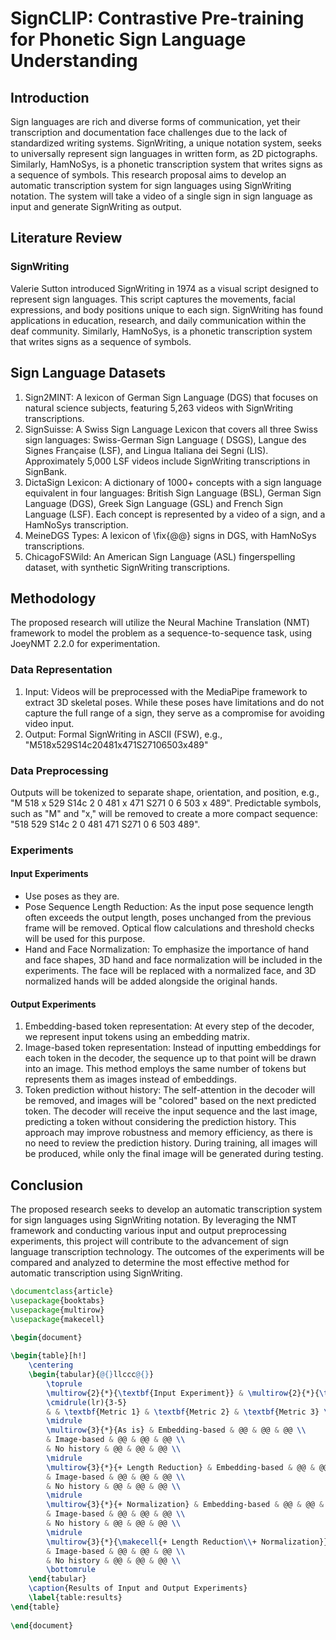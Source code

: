 # SignCLIP: Contrastive Pre-training for Phonetic Sign Language Understanding

## Introduction

Sign languages are rich and diverse forms of communication, yet their transcription and documentation face challenges
due to the lack of standardized writing systems. 
SignWriting, a unique notation system, seeks to universally represent sign languages in written form, as 2D pictographs. 
Similarly, HamNoSys, is a phonetic transcription system that writes signs as a sequence of symbols.
This research proposal aims to develop an automatic transcription system for sign
languages using SignWriting notation. The system will take a video of a single sign in sign language as input and
generate SignWriting as output.

## Literature Review

### SignWriting

Valerie Sutton introduced SignWriting in 1974 as a visual script designed to represent sign languages. This script
captures the movements, facial expressions, and body positions unique to each sign. SignWriting has found applications
in education, research, and daily communication within the deaf community.
Similarly, HamNoSys, is a phonetic transcription system that writes signs as a sequence of symbols.

## Sign Language Datasets

1. Sign2MINT: A lexicon of German Sign Language (DGS) that focuses on natural science subjects, featuring 5,263 videos
   with SignWriting transcriptions.
2. SignSuisse: A Swiss Sign Language Lexicon that covers all three Swiss sign languages: Swiss-German Sign Language (
   DSGS), Langue des Signes Française (LSF), and Lingua Italiana dei Segni (LIS). Approximately 5,000 LSF videos include
   SignWriting transcriptions in SignBank.
3. DictaSign Lexicon: A dictionary of 1000+ concepts with a sign language equivalent in four languages: 
   British Sign Language (BSL), German Sign Language (DGS), Greek Sign Language (GSL) and French Sign Language (LSF).
   Each concept is represented by a video of a sign, and a HamNoSys transcription.
4. MeineDGS Types: A lexicon of \fix{@@} signs in DGS, with HamNoSys transcriptions.
5. ChicagoFSWild: An American Sign Language (ASL) fingerspelling dataset, with synthetic SignWriting transcriptions.

## 


## Methodology

The proposed research will utilize the Neural Machine Translation (NMT) framework to model the problem as a
sequence-to-sequence task, using JoeyNMT 2.2.0 for experimentation.

### Data Representation

1. Input: Videos will be preprocessed with the MediaPipe framework to extract 3D skeletal poses. While these poses have
   limitations and do not capture the full range of a sign, they serve as a compromise for avoiding video input.
2. Output: Formal SignWriting in ASCII (FSW), e.g., "M518x529S14c20481x471S27106503x489"

### Data Preprocessing

Outputs will be tokenized to separate shape, orientation, and position, e.g., "M 518 x 529 S14c 2 0 481 x 471 S271 0 6
503 x 489". Predictable symbols, such as "M" and "x," will be removed to create a more compact sequence: "518 529 S14c 2
0 481 471 S271 0 6 503 489".

### Experiments

#### Input Experiments

- Use poses as they are.
- Pose Sequence Length Reduction: As the input pose sequence length often exceeds the output length, poses unchanged
  from the previous frame will be removed. Optical flow calculations and threshold checks will be used for this purpose.
- Hand and Face Normalization: To emphasize the importance of hand and face shapes, 3D hand and face normalization will
  be included in the experiments. The face will be replaced with a normalized face, and 3D normalized hands will be
  added alongside the original hands.

#### Output Experiments

1. Embedding-based token representation: At every step of the decoder, we represent input tokens using an embedding matrix.
2. Image-based token representation: Instead of inputting embeddings for each token in the decoder, the sequence up to
   that point will be drawn into an image. This method employs the same number of tokens but represents them as images
   instead of embeddings.
3. Token prediction without history: The self-attention in the decoder will be removed, and images will be "colored"
   based on the next predicted token. The decoder will receive the input sequence and the last image, predicting a token
   without considering the prediction history. This approach may improve robustness and memory efficiency, as there is
   no need to review the prediction history. During training, all images will be produced, while only the final image
   will be generated during testing.

## Conclusion

The proposed research seeks to develop an automatic transcription system for sign languages using SignWriting notation.
By leveraging the NMT framework and conducting various input and output preprocessing experiments, this project will
contribute to the advancement of sign language transcription technology. The outcomes of the experiments will be
compared and analyzed to determine the most effective method for automatic transcription using SignWriting.


```latex
\documentclass{article}
\usepackage{booktabs}
\usepackage{multirow}
\usepackage{makecell}

\begin{document}
	
\begin{table}[h!]
    \centering
    \begin{tabular}{@{}llccc@{}}
        \toprule
        \multirow{2}{*}{\textbf{Input Experiment}} & \multirow{2}{*}{\textbf{Output Experiment}} & \multicolumn{3}{c}{\textbf{Results}} \\
        \cmidrule(lr){3-5}
        & & \textbf{Metric 1} & \textbf{Metric 2} & \textbf{Metric 3} \\
        \midrule
        \multirow{3}{*}{As is} & Embedding-based & @@ & @@ & @@ \\
        & Image-based & @@ & @@ & @@ \\
        & No history & @@ & @@ & @@ \\
        \midrule
        \multirow{3}{*}{+ Length Reduction} & Embedding-based & @@ & @@ & @@ \\
        & Image-based & @@ & @@ & @@ \\
        & No history & @@ & @@ & @@ \\
        \midrule
        \multirow{3}{*}{+ Normalization} & Embedding-based & @@ & @@ & @@ \\
        & Image-based & @@ & @@ & @@ \\
        & No history & @@ & @@ & @@ \\
        \midrule
        \multirow{3}{*}{\makecell{+ Length Reduction\\+ Normalization}} & Embedding-based & @@ & @@ & @@ \\
        & Image-based & @@ & @@ & @@ \\
        & No history & @@ & @@ & @@ \\
        \bottomrule
    \end{tabular}
    \caption{Results of Input and Output Experiments}
    \label{table:results}
\end{table}
	
\end{document}
```